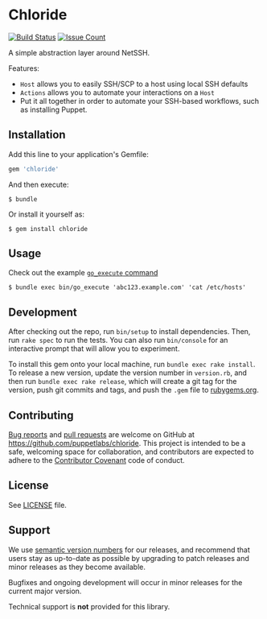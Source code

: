 # Chloride
[![Build Status](https://travis-ci.org/puppetlabs/chloride.svg?branch=master)](https://travis-ci.org/puppetlabs/chloride)
[![Issue Count](https://codeclimate.com/github/puppetlabs/chloride/badges/issue_count.svg)](https://codeclimate.com/github/puppetlabs/chloride)

A simple abstraction layer around NetSSH.

Features:
* `Host` allows you to easily SSH/SCP to a host using local SSH defaults
* `Actions` allows you to automate your interactions on a `Host`
* Put it all together in order to automate your SSH-based workflows, such as
  installing Puppet.

## Installation

Add this line to your application's Gemfile:

```ruby
gem 'chloride'
```

And then execute:

    $ bundle

Or install it yourself as:

    $ gem install chloride

## Usage

Check out the example [`go_execute` command](bin/go_execute)

    $ bundle exec bin/go_execute 'abc123.example.com' 'cat /etc/hosts'

## Development

After checking out the repo, run `bin/setup` to install dependencies. Then, run `rake spec` to run the tests. You can also run `bin/console` for an interactive prompt that will allow you to experiment.

To install this gem onto your local machine, run `bundle exec rake install`. To release a new version, update the version number in `version.rb`, and then run `bundle exec rake release`, which will create a git tag for the version, push git commits and tags, and push the `.gem` file to [rubygems.org](https://rubygems.org).

## Contributing

[Bug reports](https://github.com/puppetlabs/chloride/issues) and [pull requests](https://github.com/puppetlabs/chloride/pulls) are welcome on GitHub at https://github.com/puppetlabs/chloride. This project is intended to be a safe, welcoming space for collaboration, and contributors are expected to adhere to the [Contributor Covenant](http://contributor-covenant.org) code of conduct.

## License

See [LICENSE](LICENSE) file.

## Support

We use [semantic version numbers](https://semvar.org) for our releases, and recommend that users stay as up-to-date as possible by upgrading to patch releases and minor releases as they become available.

Bugfixes and ongoing development will occur in minor releases for the current major version.

Technical support is __not__ provided for this library.
